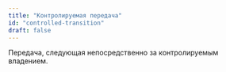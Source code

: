 ```yaml
---
title: "Контролируемая передача"
id: "controlled-transition"
draft: false
---
```


Передача, следующая непосредственно за контролируемым владением.